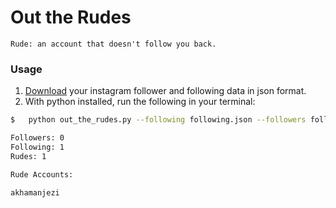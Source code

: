 # Out the Rudes

 ```Rude: an account that doesn't follow you back.```

### Usage

1. [Download](https://help.instagram.com/181231772500920) your instagram follower and following data in json format.
2. With python installed, run the following in your terminal:

```zsh
$   python out_the_rudes.py --following following.json --followers followers.json

Followers: 0
Following: 1
Rudes: 1

Rude Accounts:

akhamanjezi
```